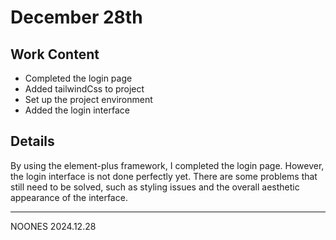 # December 28th

## Work Content

- Completed the login page
- Added tailwindCss to project
- Set up the project environment
- Added the login interface

## Details

By using the element-plus framework, I completed the login page.
However, the login interface is not done perfectly yet. There are some problems that still need to be solved,
such as styling issues and the overall aesthetic appearance of the interface.

---

NOONES
2024.12.28
